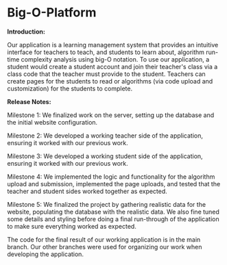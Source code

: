 # Big-O-Platform

**Introduction:**

  Our application is a learning management system that provides an intuitive interface for teachers to teach, and students to learn about, algorithm run-time complexity analysis using big-O notation. To use our application, a student would create a student account and join their teacher's class via a class code that the teacher must provide to the student. Teachers can create pages for the students to read or algorithms (via code upload and customization) for the students to complete.


**Release Notes:**

Milestone 1: We finalized work on the server, setting up the database and the initial website configuration.
  
Milestone 2: We developed a working teacher side of the application, ensuring it worked with our previous work.
  
Milestone 3: We developed a working student side of the application, ensuring it worked with our previous work.
  
Milestone 4: We implemented the logic and functionality for the algorithm upload and submission, implemented the page uploads, and tested that the teacher and student sides worked together as expected.
  
Milestone 5: We finalized the project by gathering realistic data for the website, populating the database with the realistic data. We also fine tuned some details and styling before doing a final run-through of the application to make sure everything worked as expected.


The code for the final result of our working application is in the main branch. Our other branches were used for organizing our work when developing the application.
  
